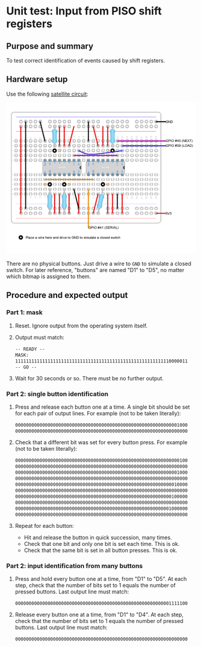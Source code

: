 # Unit test: Input from PISO shift registers

## Purpose and summary

To test correct identification of events caused by shift registers.

## Hardware setup

Use the following [satellite circuit](../../../Protoboards/SRTestBoard.diy):

![Satellite circuit image](../../../Protoboards/SRTestBoard.png)

There are no physical buttons.
Just drive a wire to `GND` to simulate a closed switch.
For later reference, "buttons" are named "D1" to "D5",
no matter which bitmap is assigned to them.

## Procedure and expected output

### Part 1: mask

1. Reset. Ignore output from the operating system itself.

2. Output must match:

   ```text
   -- READY --
   MASK:
   1111111111111111111111111111111111111111111111111111111110000011
   -- GO --
   ```

3. Wait for 30 seconds or so. There must be no further output.

### Part 2: single button identification

1. Press and release each button one at a time.
   A single bit should be set for each pair of output lines.
   For example (not to be taken literally):

   ```text
   0000000000000000000000000000000000000000000000000000000000001000
   0000000000000000000000000000000000000000000000000000000000000000
   ```

2. Check that a different bit was set for every button press.
   For example (not to be taken literally):

   ```text
   0000000000000000000000000000000000000000000000000000000000000100
   0000000000000000000000000000000000000000000000000000000000000000
   0000000000000000000000000000000000000000000000000000000000001000
   0000000000000000000000000000000000000000000000000000000000000000
   0000000000000000000000000000000000000000000000000000000000010000
   0000000000000000000000000000000000000000000000000000000000000000
   0000000000000000000000000000000000000000000000000000000000100000
   0000000000000000000000000000000000000000000000000000000000000000
   0000000000000000000000000000000000000000000000000000000001000000
   0000000000000000000000000000000000000000000000000000000000000000
   ```

3. Repeat for each button:

   - Hit and release the button in quick succession, many times.
   - Check that one bit and only one bit is set each time. This is ok.
   - Check that the same bit is set in all button presses. This is ok.

### Part 2: input identification from many buttons

1. Press and hold every button one at a time, from "D1" to "D5".
   At each step, check that the number of bits set to 1 equals the number of pressed buttons.
   Last output line must match:

   ```text
   0000000000000000000000000000000000000000000000000000000001111100
   ```

2. Release every button one at a time, from "D1" to "D4".
   At each step, check that the number of bits set to 1 equals the number of pressed buttons.
   Last output line must match:

   ```text
   0000000000000000000000000000000000000000000000000000000000000000
   ```
